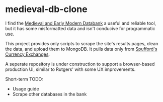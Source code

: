 # medieval-db-clone

I find the [Medieval and Early Modern Databank](http://www2.scc.rutgers.edu/memdb/) a useful and reliable tool, but it has some misformatted data and isn't conducive for programmatic use. 

This project provides only scripts to scrape the site's results pages, clean the data, and upload them to MongoDB. It pulls data only from [Spufford's Currency Exchanges](http://www2.scc.rutgers.edu/memdb/search_form_spuf.php).

A seperate repository is under construction to support a browser-based production UI, similar to Rutgers' with some UX improvements.

Short-term TODO:
- Usage guide
- Scrape other databases in the bank
